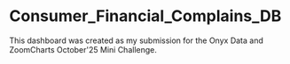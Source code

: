 # Consumer_Financial_Complains_DB
This dashboard was created as my submission for the Onyx Data and ZoomCharts October'25 Mini Challenge. 
